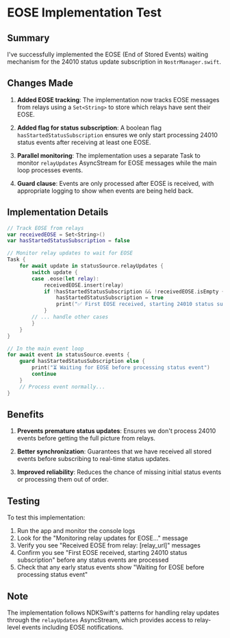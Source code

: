 # EOSE Implementation Test

## Summary

I've successfully implemented the EOSE (End of Stored Events) waiting mechanism for the 24010 status update subscription in `NostrManager.swift`. 

## Changes Made

1. **Added EOSE tracking**: The implementation now tracks EOSE messages from relays using a `Set<String>` to store which relays have sent their EOSE.

2. **Added flag for status subscription**: A boolean flag `hasStartedStatusSubscription` ensures we only start processing 24010 status events after receiving at least one EOSE.

3. **Parallel monitoring**: The implementation uses a separate Task to monitor `relayUpdates` AsyncStream for EOSE messages while the main loop processes events.

4. **Guard clause**: Events are only processed after EOSE is received, with appropriate logging to show when events are being held back.

## Implementation Details

```swift
// Track EOSE from relays
var receivedEOSE = Set<String>()
var hasStartedStatusSubscription = false

// Monitor relay updates to wait for EOSE
Task {
    for await update in statusSource.relayUpdates {
        switch update {
        case .eose(let relay):
            receivedEOSE.insert(relay)
            if !hasStartedStatusSubscription && !receivedEOSE.isEmpty {
                hasStartedStatusSubscription = true
                print("✅ First EOSE received, starting 24010 status subscription")
            }
        // ... handle other cases
        }
    }
}

// In the main event loop
for await event in statusSource.events {
    guard hasStartedStatusSubscription else {
        print("⏳ Waiting for EOSE before processing status event")
        continue
    }
    // Process event normally...
}
```

## Benefits

1. **Prevents premature status updates**: Ensures we don't process 24010 events before getting the full picture from relays.

2. **Better synchronization**: Guarantees that we have received all stored events before subscribing to real-time status updates.

3. **Improved reliability**: Reduces the chance of missing initial status events or processing them out of order.

## Testing

To test this implementation:

1. Run the app and monitor the console logs
2. Look for the "Monitoring relay updates for EOSE..." message
3. Verify you see "Received EOSE from relay: [relay_url]" messages
4. Confirm you see "First EOSE received, starting 24010 status subscription" before any status events are processed
5. Check that any early status events show "Waiting for EOSE before processing status event"

## Note

The implementation follows NDKSwift's patterns for handling relay updates through the `relayUpdates` AsyncStream, which provides access to relay-level events including EOSE notifications.